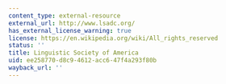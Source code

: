```yaml
---
content_type: external-resource
external_url: http://www.lsadc.org/
has_external_license_warning: true
license: https://en.wikipedia.org/wiki/All_rights_reserved
status: ''
title: Linguistic Society of America
uid: ee258770-d8c9-4612-acc6-47f4a293f80b
wayback_url: ''
---
```

